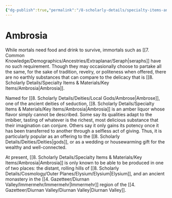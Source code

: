 ```yaml
---
{"dg-publish":true,"permalink":"/8-scholarly-details/specialty-items-and-materials/key-items/ambrosia/","noteIcon":""}
---
```


# Ambrosia

While mortals need food and drink to survive, immortals such as [[7. Common Knowledge/Demographics/Ancestries/Extraplanar/Seraph\|seraphs]] have no such requirement. Though they may occasionally choose to partake all the same, for the sake of tradition, revelry, or politeness when offered, there are no earthly substances that can compare to the delicacy that is [[8. Scholarly Details/Specialty Items & Materials/Key Items/Ambrosia\|Ambrosia]]. 

Named for [[8. Scholarly Details/Deities/Local Gods/Ambrose\|Ambrose]], one of the ancient deities of seduction, [[8. Scholarly Details/Specialty Items & Materials/Key Items/Ambrosia\|Ambrosia]] is an amber liquor whose flavor simply cannot be described. Some say its qualities adapt to the imbiber, tasting of whatever is the richest, most delicious substance that their imagination can conjure. Others say it only gains its potency once it has been transferred to another through a selfless act of giving. Thus, it is particularly popular as an offering to the [[8. Scholarly Details/Deities/Deities\|gods]], or as a wedding or housewarming gift for the wealthy and well-connected. 

At present, [[8. Scholarly Details/Specialty Items & Materials/Key Items/Ambrosia\|Ambrosia]] is only known to be able to be produced in one of two places: the distant, rolling hills of [[8. Scholarly Details/Cosmology/Outer Planes/Elysium/Elysium\|Elysium]], and an ancient monastery in the [[4. Gazetteer/Diurnan Valley/Immermehr/Immermehr\|Immermehr]] region of the [[4. Gazetteer/Diurnan Valley/Diurnan Valley\|Diurnan Valley]]. 
